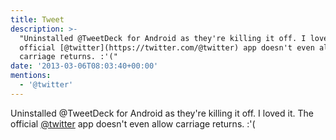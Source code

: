 ```yaml
---
title: Tweet
description: >-
  "Uninstalled @TweetDeck for Android as they're killing it off. I loved it. The
  official [@twitter](https://twitter.com/@twitter) app doesn't even allow
  carriage returns. :'("
date: '2013-03-06T08:03:40+00:00'
mentions:
  - '@twitter'
---
```

Uninstalled @TweetDeck for Android as they're killing it off. I loved it. The official [@twitter](https://twitter.com/@twitter) app doesn't even allow carriage returns. :'(
